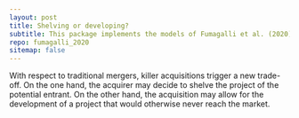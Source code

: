 ```yaml
---
layout: post
title: Shelving or developing?
subtitle: This package implements the models of Fumagalli et al. (2020).
repo: fumagalli_2020
sitemap: false
---
```


With respect to traditional mergers, killer acquisitions trigger a new trade-off. On the one hand, the acquirer may decide to shelve the project of the potential entrant. On the other hand, the acquisition may allow for the development of a project that would otherwise never reach the market.